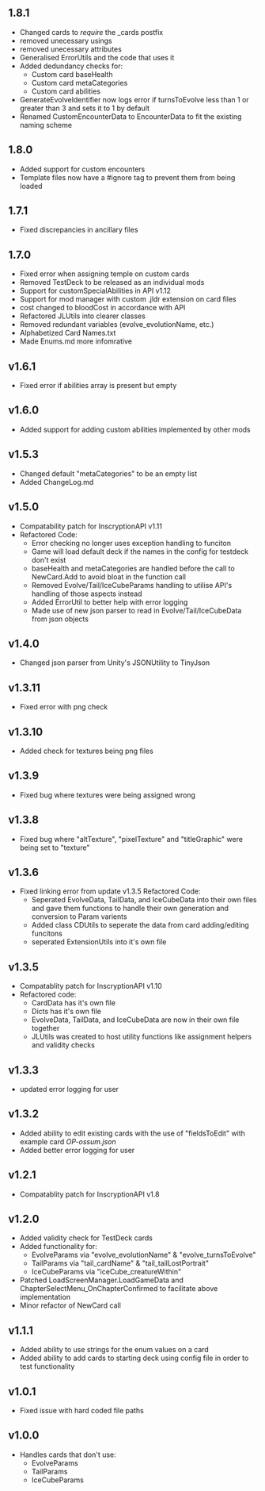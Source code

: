 
## 1.8.1
 - Changed cards to *require* the \_cards postfix
 - removed unecessary usings
 - removed unecessary attributes
 - Generalised ErrorUtils and the code that uses it
 - Added dedundancy checks for:
	- Custom card baseHealth
	- Custom card metaCategories
	- Custom card abilities
- GenerateEvolveIdentifier now logs error if turnsToEvolve less than 1 or greater than 3 and sets it to 1 by default
- Renamed CustomEncounterData to EncounterData to fit the existing naming scheme

## 1.8.0
- Added support for custom encounters
- Template files now have a #ignore tag to prevent them from being loaded

## 1.7.1
- Fixed discrepancies in ancillary files

## 1.7.0
- Fixed error when assigning temple on custom cards
- Removed TestDeck to be released as an individual mods
- Support for customSpecialAbilities in API v1.12
- Support for mod manager with custom .jldr extension on card files
- cost changed to bloodCost in accordance with API
- Refactored JLUtils into clearer classes
- Removed redundant variables (evolve_evolutionName, etc.)
- Alphabetized Card Names.txt
- Made Enums.md more infomrative

## v1.6.1
- Fixed error if abilities array is present but empty

## v1.6.0
- Added support for adding custom abilities implemented by other mods

## v1.5.3
- Changed default "metaCategories" to be an empty list
- Added ChangeLog.md

## v1.5.0
- Compatability patch for InscryptionAPI v1.11
- Refactored Code:
	+ Error checking no longer uses exception handling to funciton
	+ Game will load default deck if the names in the config for testdeck don't exist
	+ baseHealth and metaCategories are handled before the call to NewCard.Add to avoid bloat in the function call
	+ Removed Evolve/Tail/IceCubeParams handling to utilise API's handling of those aspects instead
	+ Added ErrorUtil to better help with error logging
	+ Made use of new json parser to read in Evolve/Tail/IceCubeData from json objects

## v1.4.0
- Changed json parser from Unity's JSONUtility to TinyJson

## v1.3.11
- Fixed error with png check

## v1.3.10
- Added check for textures being png files

## v1.3.9
- Fixed bug where textures were being assigned wrong

## v1.3.8
- Fixed bug where "altTexture", "pixelTexture" and "titleGraphic" were being set to "texture"

## v1.3.6
- Fixed linking error from update v1.3.5
Refactored Code:
	+ Seperated EvolveData, TailData, and IceCubeData into their own files and gave them functions to handle their own generation and conversion to Param varients
	+ Added class CDUtils to seperate the data from card adding/editing funcitons
	+ seperated ExtensionUtils into it's own file

## v1.3.5
- Compatablity patch for InscryptionAPI v1.10
- Refactored code:
	+ CardData has it's own file
	+ Dicts has it's own file
	+ EvolveData, TailData, and IceCubeData are now in their own file together
	+ JLUtils was created to host utility functions like assignment helpers and validity checks

## v1.3.3
- updated error logging for user

## v1.3.2
- Added ability to edit existing cards with the use of "fieldsToEdit" with example card *OP-ossum.json*
- Added better error logging for user

## v1.2.1
- Compatablity patch for InscryptionAPI v1.8

## v1.2.0
- Added validity check for TestDeck cards
- Added functionality for:
	+ EvolveParams via "evolve_evolutionName" & "evolve_turnsToEvolve"
	+ TailParams via "tail_cardName" & "tail_tailLostPortrait"
	+ IceCubeParams via "iceCube_creatureWithin"
- Patched LoadScreenManager.LoadGameData and ChapterSelectMenu_OnChapterConfirmed to facilitate above implementation
- Minor refactor of NewCard call

## v1.1.1
- Added ability to use strings for the enum values on a card
- Added ability to add cards to starting deck using config file in order to test functionality

## v1.0.1
- Fixed issue with hard coded file paths

## v1.0.0
- Handles cards that don't use:
	+ EvolveParams
	+ TailParams
	+ IceCubeParams
